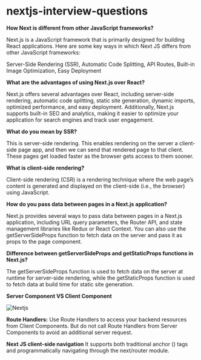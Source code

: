 # nextjs-interview-questions

**How Next is different from other JavaScript frameworks?**

Next.js is a JavaScript framework that is primarily designed for building React applications. Here are some key ways in which Next JS differs from other JavaScript frameworks:

Server-Side Rendering (SSR), 
Automatic Code Splitting, 
API Routes,
Built-in Image Optimization,
Easy Deployment

**What are the advantages of using Next.js over React?**

Next.js offers several advantages over React, including server-side rendering, automatic code splitting, static site generation, dynamic imports, optimized performance, and easy deployment. Additionally, Next.js supports built-in SEO and analytics, making it easier to optimize your application for search engines and track user engagement.

**What do you mean by SSR?**

This is server-side rendering. This enables rendering on the server a client-side page app, and then we can send that rendered page to that client. These pages get loaded faster as the browser gets access to them sooner.

**What is client-side rendering?**

Client-side rendering (CSR) is a rendering technique where the web page’s content is generated and displayed on the client-side (i.e., the browser) using JavaScript.

**How do you pass data between pages in a Next.js application?**

Next.js provides several ways to pass data between pages in a Next.js application, including URL query parameters, the Router API, and state management libraries like Redux or React Context. You can also use the getServerSideProps function to fetch data on the server and pass it as props to the page component.

**Difference between getServerSideProps and getStaticProps functions in Next.js?**

The getServerSideProps function is used to fetch data on the server at runtime for server-side rendering, while the getStaticProps function is used to fetch data at build time for static site generation.

**Server Component VS Client Component**

![Nextjs](https://github.com/Sathyaraj-dev/nextjs-interview-questions/assets/57762726/09e28241-1e93-4149-b1eb-1d503b543206)

**Route Handlers:** 
Use Route Handlers to access your backend resources from Client Components. But do not call Route Handlers from Server Components to avoid an additional server request.

**Next JS client-side navigation**
It supports both traditional anchor (<a>) tags and programmatically navigating through the next/router module.

